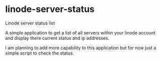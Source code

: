 # linode-server-status
Linode server status list

A simple application to get a list of all servers within your linode account and display there current status and ip addresses.

I am planning to add more capability to this application but for now just a simple script to check the status.

